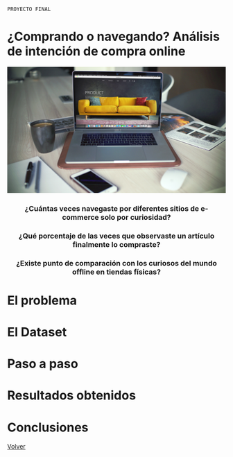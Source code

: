 `PROYECTO FINAL`

# ¿Comprando o navegando? Análisis de intención de compra online

![](./images/online.jpg)

<center>

### **¿Cuántas veces navegaste por diferentes sitios de e-commerce solo por curiosidad?**
### **¿Qué porcentaje de las veces que observaste un artículo finalmente lo compraste?**
### **¿Existe punto de comparación con los curiosos del mundo offline en tiendas físicas?**

</center>

# El problema

# El Dataset

# Paso a paso

# Resultados obtenidos

# Conclusiones

[Volver](./../README.md)
